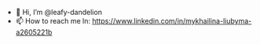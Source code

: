 - 👋 Hi, I’m @leafy-dandelion
- 📫 How to reach me ln: https://www.linkedin.com/in/mykhailina-liubyma-a2605221b

<!---
leafy-dandelion/leafy-dandelion is a ✨ special ✨ repository because its `README.md` (this file) appears on your GitHub profile.
You can click the Preview link to take a look at your changes.
--->
